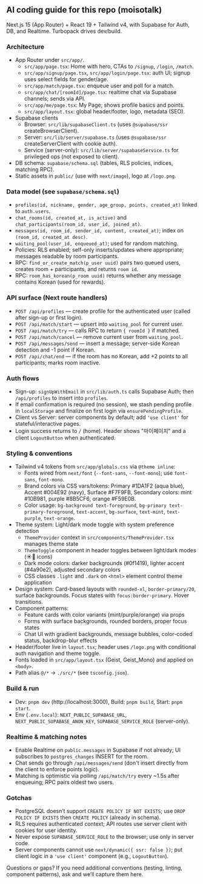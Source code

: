 ## AI coding guide for this repo (moisotalk)

Next.js 15 (App Router) + React 19 + Tailwind v4, with Supabase for Auth, DB, and Realtime. Turbopack drives dev/build.

### Architecture

- App Router under `src/app/`.
  - `src/app/page.tsx`: Home with hero, CTAs to `/signup`, `/login`, `/match`.
  - `src/app/signup/page.tsx`, `src/app/login/page.tsx`: auth UI; signup uses select fields for gender/age.
  - `src/app/match/page.tsx`: enqueue user and poll for a match.
  - `src/app/chat/[roomId]/page.tsx`: realtime chat via Supabase channels; sends via API.
  - `src/app/me/page.tsx`: My Page; shows profile basics and points.
  - `src/app/layout.tsx`: global header/footer, logo, metadata (SEO).
- Supabase clients
  - Browser: `src/lib/supabaseClient.ts` (uses `@supabase/ssr` createBrowserClient).
  - Server: `src/lib/server/supabase.ts` (uses `@supabase/ssr` createServerClient with cookie auth).
  - Service (server-only): `src/lib/server/supabaseService.ts` for privileged ops (not exposed to client).
- DB schema: `supabase/schema.sql` (tables, RLS policies, indices, matching RPC).
- Static assets in `public/` (use with `next/image`), logo at `/logo.png`.

### Data model (see `supabase/schema.sql`)

- `profiles(id, nickname, gender, age_group, points, created_at)` linked to `auth.users`.
- `chat_rooms(id, created_at, is_active)` and `chat_participants(room_id, user_id, joined_at)`.
- `messages(id, room_id, sender_id, content, created_at)`; index on `(room_id, created_at desc)`.
- `waiting_pool(user_id, enqueued_at)`; used for random matching.
- Policies: RLS enabled; self-only inserts/updates where appropriate; messages readable by room participants.
- RPC: `find_or_create_match(p_user uuid)` pairs two queued users, creates room + participants, and returns `room id`.
- RPC: `room_has_korean(p_room uuid)` returns whether any message contains Korean (used for rewards).

### API surface (Next route handlers)

- `POST /api/profiles` — create profile for the authenticated user (called after sign-up or first login).
- `POST /api/match/start` — upsert into `waiting_pool` for current user.
- `POST /api/match/try` — calls RPC to return `{ roomId }` if matched.
- `POST /api/match/cancel` — remove current user from `waiting_pool`.
- `POST /api/messages/send` — insert a message; server-side Korean detection and -1 point if Korean.
- `POST /api/chat/end` — if the room has no Korean, add +2 points to all participants; marks room inactive.

### Auth flows

- Sign-up: `signUpWithEmail` in `src/lib/auth.ts` calls Supabase Auth; then `/api/profiles` to insert into `profiles`.
- If email confirmation is required (no session), we stash pending profile in `localStorage` and finalize on first login via `ensurePendingProfile`.
- Client vs Server: server components by default; add `'use client'` for stateful/interactive pages.
- Login success returns to `/` (home). Header shows "마이페이지" and a client `LogoutButton` when authenticated.

### Styling & conventions

- Tailwind v4 tokens from `src/app/globals.css` via `@theme inline`:
  - Fonts wired from `next/font` (`--font-sans`, `--font-mono`); use `font-sans`, `font-mono`.
  - Brand colors via CSS vars/tokens: Primary #1DA1F2 (aqua blue), Accent #004E92 (navy), Surface #F7F9FB, Secondary colors: mint #10B981, purple #8B5CF6, orange #F59E0B.
  - Color usage: `bg-background text-foreground`, `bg-primary text-primary-foreground`, `text-accent`, `bg-surface`, `text-mint`, `text-purple`, `text-orange`.
- Theme system: Light/dark mode toggle with system preference detection
  - `ThemeProvider` context in `src/components/ThemeProvider.tsx` manages theme state
  - `ThemeToggle` component in header toggles between light/dark modes (☀️🌙 icons)
  - Dark mode colors: darker backgrounds (#0f1419), lighter accent (#4a90e2), adjusted secondary colors
  - CSS classes `.light` and `.dark` on `<html>` element control theme application
- Design system: Card-based layouts with `rounded-xl`, `border-primary/20`, surface backgrounds. Focus states with `focus:border-primary`. Hover transitions.
- Component patterns: 
  - Feature cards with color variants (mint/purple/orange) via props
  - Forms with surface backgrounds, rounded borders, proper focus states
  - Chat UI with gradient backgrounds, message bubbles, color-coded status, backdrop-blur effects
- Header/footer live in `layout.tsx`; header uses `/logo.png` with conditional auth navigation and theme toggle.
- Fonts loaded in `src/app/layout.tsx` (Geist, Geist_Mono) and applied on `<body>`.
- Path alias `@/*` → `./src/*` (see `tsconfig.json`).

### Build & run

- Dev: `pnpm dev` (http://localhost:3000), Build: `pnpm build`, Start: `pnpm start`.
- Env (`.env.local`): `NEXT_PUBLIC_SUPABASE_URL`, `NEXT_PUBLIC_SUPABASE_ANON_KEY`, `SUPABASE_SERVICE_ROLE` (server-only).

### Realtime & matching notes

- Enable Realtime on `public.messages` in Supabase if not already; UI subscribes to `postgres_changes` INSERT for the room.
- Chat sends go through `/api/messages/send` (don't insert directly from the client to enforce points logic).
- Matching is optimistic via polling `/api/match/try` every ~1.5s after enqueuing; RPC pairs oldest two users.

### Gotchas

- PostgreSQL doesn’t support `CREATE POLICY IF NOT EXISTS`; use `DROP POLICY IF EXISTS` then `CREATE POLICY` (already in schema).
- RLS requires authenticated context; API routes use server client with cookies for user identity.
- Never expose `SUPABASE_SERVICE_ROLE` to the browser; use only in server code.
- Server components cannot use `next/dynamic({ ssr: false })`; put client logic in a `'use client'` component (e.g., `LogoutButton`).

Questions or gaps? If you need additional conventions (testing, linting, component patterns), ask and we’ll capture them here.
